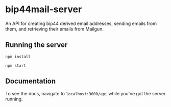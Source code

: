 # bip44mail-server
An API for creating bip44 derived email addresses, sending emails from them, and retrieving their emails from Mailgun.

## Running the server
`npm install`

`npm start`

## Documentation
To see the docs, navigate to `localhost:3000/api` while you've got the server running.
